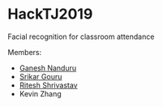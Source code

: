 # HackTJ2019
Facial recognition for classroom attendance

Members:

* [Ganesh Nanduru](https://github.com/gnanduru1)
* [Srikar Gouru](https://github.com/srikarg89)
* [Ritesh Shrivastav](https://github.com/RiteshShrivastav)
* Kevin Zhang
